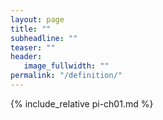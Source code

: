 ```yaml
---
layout: page
title: ""
subheadline: ""
teaser: ""
header:
   image_fullwidth: ""
permalink: "/definition/"
---
```


{% include_relative pi-ch01.md %}
